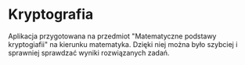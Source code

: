 # Kryptografia
Aplikacja przygotowana na przedmiot "Matematyczne podstawy kryptogiafii" na kierunku matematyka. 
Dzięki niej można było szybciej i sprawniej sprawdzać wyniki rozwiązanych zadań.

